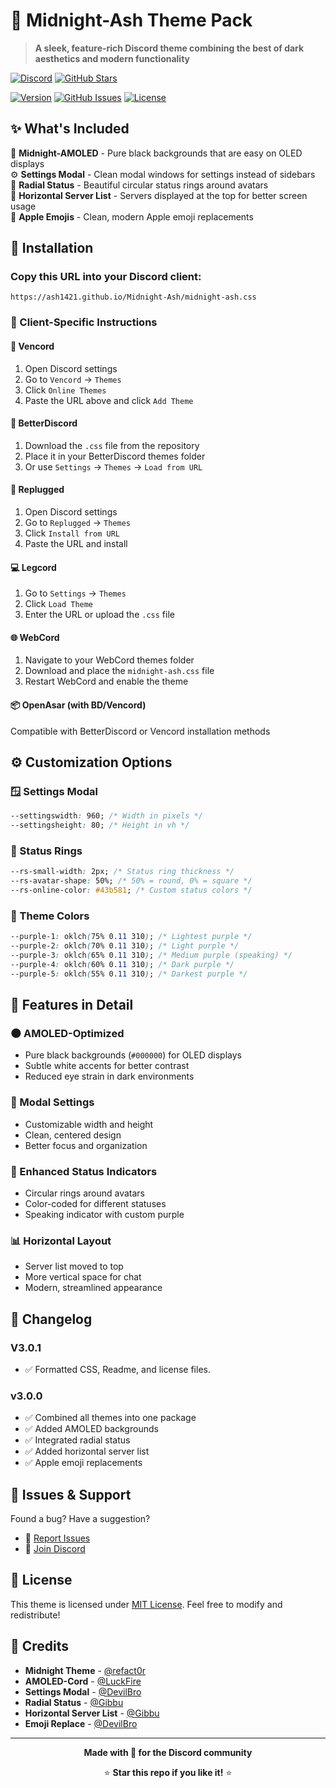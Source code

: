 # 🌙 Midnight-Ash Theme Pack

> **A sleek, feature-rich Discord theme combining the best of dark aesthetics and modern functionality**

[![Discord](https://img.shields.io/badge/Discord-7289DA?style=for-the-badge&logo=discord&logoColor=white)](https://discord.gg/xc4D33wBmA)
[![GitHub Stars](https://img.shields.io/github/stars/Ash1421/Midnight-Ash?style=for-the-badge)](https://github.com/Ash1421/Midnight-Ash)

[![Version](https://img.shields.io/badge/version-3.0.1-blue.svg?style=for-the-badge)](https://github.com/Ash1421/Midnight-Ash/releases/tag/v3.0.0)
[![GitHub Issues](https://img.shields.io/github/issues/Ash1421/Midnight-Ash?style=for-the-badge)](https://github.com/Ash1421/Midnight-Ash/issues)
[![License](https://img.shields.io/badge/license-MIT-yellow.svg?style=for-the-badge)](https://opensource.org/licenses/MIT)


## ✨ What's Included

🖤 **Midnight-AMOLED** - Pure black backgrounds that are easy on OLED displays  
⚙️ **Settings Modal** - Clean modal windows for settings instead of sidebars  
🔘 **Radial Status** - Beautiful circular status rings around avatars  
📱 **Horizontal Server List** - Servers displayed at the top for better screen usage  
🍎 **Apple Emojis** - Clean, modern Apple emoji replacements

## 🚀 Installation

### Copy this URL into your Discord client:

```
https://ash1421.github.io/Midnight-Ash/midnight-ash.css
```

### 📱 Client-Specific Instructions

#### 🎯 **Vencord**

1. Open Discord settings
2. Go to `Vencord` → `Themes`
3. Click `Online Themes`
4. Paste the URL above and click `Add Theme`

#### 🔧 **BetterDiscord**

1. Download the `.css` file from the repository
2. Place it in your BetterDiscord themes folder
3. Or use `Settings` → `Themes` → `Load from URL`

#### 🔌 **Replugged**

1. Open Discord settings
2. Go to `Replugged` → `Themes`
3. Click `Install from URL`
4. Paste the URL and install

#### 💻 **Legcord**

1. Go to `Settings` → `Themes`
2. Click `Load Theme`
3. Enter the URL or upload the `.css` file

#### 🌐 **WebCord**

1. Navigate to your WebCord themes folder
2. Download and place the `midnight-ash.css` file
3. Restart WebCord and enable the theme

#### 📦 **OpenAsar** (with BD/Vencord)

Compatible with BetterDiscord or Vencord installation methods

## ⚙️ Customization Options

### 🪟 Settings Modal

```css
--settingswidth: 960; /* Width in pixels */
--settingsheight: 80; /* Height in vh */
```

### 🔘 Status Rings

```css
--rs-small-width: 2px; /* Status ring thickness */
--rs-avatar-shape: 50%; /* 50% = round, 0% = square */
--rs-online-color: #43b581; /* Custom status colors */
```

### 🎨 Theme Colors

```css
--purple-1: oklch(75% 0.11 310); /* Lightest purple */
--purple-2: oklch(70% 0.11 310); /* Light purple */
--purple-3: oklch(65% 0.11 310); /* Medium purple (speaking) */
--purple-4: oklch(60% 0.11 310); /* Dark purple */
--purple-5: oklch(55% 0.11 310); /* Darkest purple */
```

## 🎯 Features in Detail

### 🌑 AMOLED-Optimized

- Pure black backgrounds (`#000000`) for OLED displays
- Subtle white accents for better contrast
- Reduced eye strain in dark environments

### 📐 Modal Settings

- Customizable width and height
- Clean, centered design
- Better focus and organization

### 💫 Enhanced Status Indicators

- Circular rings around avatars
- Color-coded for different statuses
- Speaking indicator with custom purple

### 📊 Horizontal Layout

- Server list moved to top
- More vertical space for chat
- Modern, streamlined appearance

## 📝 Changelog

### V3.0.1

- ✅ Formatted CSS, Readme, and license files.

### v3.0.0

- ✅ Combined all themes into one package
- ✅ Added AMOLED backgrounds
- ✅ Integrated radial status
- ✅ Added horizontal server list
- ✅ Apple emoji replacements

## 🐛 Issues & Support

Found a bug? Have a suggestion?

- 🐛 [Report Issues](https://github.com/Ash1421/Midnight-Ash/issues)
- 💬 [Join Discord](https://discord.gg/xc4D33wBmA)

## 📄 License

This theme is licensed under [MIT License](LICENSE). Feel free to modify and redistribute!

## 🙏 Credits

- **Midnight Theme** - [@refact0r](https://github.com/refact0r)
- **AMOLED-Cord** - [@LuckFire](https://github.com/LuckFire)
- **Settings Modal** - [@DevilBro](https://github.com/mwittrien)
- **Radial Status** - [@Gibbu](https://github.com/DiscordStyles)
- **Horizontal Server List** - [@Gibbu](https://github.com/DiscordStyles)
- **Emoji Replace** - [@DevilBro](https://github.com/mwittrien)

---

<div align="center">

**Made with 💜 for the Discord community**

⭐ **Star this repo if you like it!** ⭐

</div>
